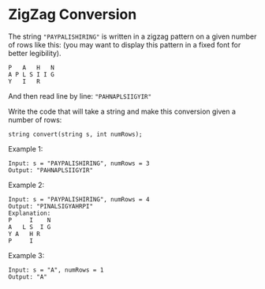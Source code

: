 # ZigZag Conversion

The string `"PAYPALISHIRING"` is written in a zigzag pattern on a given number of rows like this: (you may want to display this pattern in a fixed font for better legibility).

```plaintext
P   A   H   N
A P L S I I G
Y   I   R
```

And then read line by line: `"PAHNAPLSIIGYIR"`

Write the code that will take a string and make this conversion given a number of rows:

```plaintext
string convert(string s, int numRows);
```

Example 1:

```plaintext
Input: s = "PAYPALISHIRING", numRows = 3
Output: "PAHNAPLSIIGYIR"
```

Example 2:

```plaintext
Input: s = "PAYPALISHIRING", numRows = 4
Output: "PINALSIGYAHRPI"
Explanation:
P     I    N
A   L S  I G
Y A   H R
P     I
```

Example 3:

```plaintext
Input: s = "A", numRows = 1
Output: "A"
```
